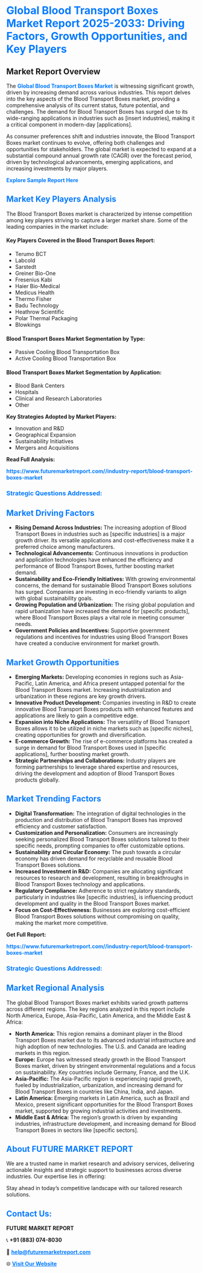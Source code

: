 <h1 style="color: #007BFF;">Global Blood Transport Boxes Market Report 2025-2033: Driving Factors, Growth Opportunities, and Key Players</h1>

<section id="overview">
<h2>Market Report Overview</h2>
<p>The <a href="https://www.futuremarketreport.com//industry-report/blood-transport-boxes-market" style="color: #007BFF; text-decoration: none;"><strong>Global Blood Transport Boxes Market</strong></a> is witnessing significant growth, driven by increasing demand across various industries. This report delves into the key aspects of the Blood Transport Boxes market, providing a comprehensive analysis of its current status, future potential, and challenges. The demand for Blood Transport Boxes has surged due to its wide-ranging applications in industries such as [insert industries], making it a critical component in modern-day [applications].</p>
<p>As consumer preferences shift and industries innovate, the Blood Transport Boxes market continues to evolve, offering both challenges and opportunities for stakeholders. The global market is expected to expand at a substantial compound annual growth rate (CAGR) over the forecast period, driven by technological advancements, emerging applications, and increasing investments by major players.</p>
</section>

<section id="overview">
<p><a href="https://www.futuremarketreport.com//request-sample/reportId=78076" style="color: #007BFF; text-decoration: none;"><strong>Explore Sample Report Here</strong></a></p>
</section>

<section id="key-players">
<h2 style="color: #007BFF;">Market Key Players Analysis</h2>
<p>The Blood Transport Boxes market is characterized by intense competition among key players striving to capture a larger market share. Some of the leading companies in the market include:</p>
<h4>Key Players Covered in the Blood Transport Boxes Report:</h4>
<ul><li>Terumo BCT</li><li>Labcold</li><li>Sarstedt</li><li>Greiner Bio-One</li><li>Fresenius Kabi</li><li>Haier Bio-Medical</li><li>Medicus Health</li><li>Thermo Fisher</li><li>Badu Technology</li><li>Heathrow Scientific</li><li>Polar Thermal Packaging</li><li>Blowkings</li></ul>
<h4>Blood Transport Boxes Market Segmentation by Type:</h4>
<ul><li>Passive Cooling Blood Transportation Box</li><li>Active Cooling Blood Transportation Box</li></ul>

<h4>Blood Transport Boxes Market Segmentation by Application:</h4>
<ul><li>Blood Bank Centers</li><li>Hospitals</li><li>Clinical and Research Laboratories</li><li>Other</li></ul>
<p><strong>Key Strategies Adopted by Market Players:</strong></p>
<ul>
<li>Innovation and R&D</li>
<li>Geographical Expansion</li>
<li>Sustainability Initiatives</li>
<li>Mergers and Acquisitions</li>
</ul>
</section>

<section>
<p><strong>Read Full Analysis: </strong></p><a href="https://www.futuremarketreport.com//industry-report/blood-transport-boxes-market" style="color: #007BFF; text-decoration: none;"><strong>https://www.futuremarketreport.com//industry-report/blood-transport-boxes-market</strong></a>
<h3 style="color: #007BFF;">Strategic Questions Addressed:</h3>
</section>

<section id="driving-factors">
<h2 style="color: #007BFF;">Market Driving Factors</h2>
<ul>
<li><strong>Rising Demand Across Industries:</strong> The increasing adoption of Blood Transport Boxes in industries such as [specific industries] is a major growth driver. Its versatile applications and cost-effectiveness make it a preferred choice among manufacturers.</li>
<li><strong>Technological Advancements:</strong> Continuous innovations in production and application technologies have enhanced the efficiency and performance of Blood Transport Boxes, further boosting market demand.</li>
<li><strong>Sustainability and Eco-Friendly Initiatives:</strong> With growing environmental concerns, the demand for sustainable Blood Transport Boxes solutions has surged. Companies are investing in eco-friendly variants to align with global sustainability goals.</li>
<li><strong>Growing Population and Urbanization:</strong> The rising global population and rapid urbanization have increased the demand for [specific products], where Blood Transport Boxes plays a vital role in meeting consumer needs.</li>
<li><strong>Government Policies and Incentives:</strong> Supportive government regulations and incentives for industries using Blood Transport Boxes have created a conducive environment for market growth.</li>
</ul>
</section>

<section id="growth-opportunities">
<h2 style="color: #007BFF;">Market Growth Opportunities</h2>
<ul>
<li><strong>Emerging Markets:</strong> Developing economies in regions such as Asia-Pacific, Latin America, and Africa present untapped potential for the Blood Transport Boxes market. Increasing industrialization and urbanization in these regions are key growth drivers.</li>
<li><strong>Innovative Product Development:</strong> Companies investing in R&D to create innovative Blood Transport Boxes products with enhanced features and applications are likely to gain a competitive edge.</li>
<li><strong>Expansion into Niche Applications:</strong> The versatility of Blood Transport Boxes allows it to be utilized in niche markets such as [specific niches], creating opportunities for growth and diversification.</li>
<li><strong>E-commerce Growth:</strong> The rise of e-commerce platforms has created a surge in demand for Blood Transport Boxes used in [specific applications], further boosting market growth.</li>
<li><strong>Strategic Partnerships and Collaborations:</strong> Industry players are forming partnerships to leverage shared expertise and resources, driving the development and adoption of Blood Transport Boxes products globally.</li>
</ul>
</section>

<section id="trending-factors">
<h2 style="color: #007BFF;">Market Trending Factors</h2>
<ul>
<li><strong>Digital Transformation:</strong> The integration of digital technologies in the production and distribution of Blood Transport Boxes has improved efficiency and customer satisfaction.</li>
<li><strong>Customization and Personalization:</strong> Consumers are increasingly seeking personalized Blood Transport Boxes solutions tailored to their specific needs, prompting companies to offer customizable options.</li>
<li><strong>Sustainability and Circular Economy:</strong> The push towards a circular economy has driven demand for recyclable and reusable Blood Transport Boxes solutions.</li>
<li><strong>Increased Investment in R&D:</strong> Companies are allocating significant resources to research and development, resulting in breakthroughs in Blood Transport Boxes technology and applications.</li>
<li><strong>Regulatory Compliance:</strong> Adherence to strict regulatory standards, particularly in industries like [specific industries], is influencing product development and quality in the Blood Transport Boxes market.</li>
<li><strong>Focus on Cost-Effectiveness:</strong> Businesses are exploring cost-efficient Blood Transport Boxes solutions without compromising on quality, making the market more competitive.</li>
</ul>
</section>

<section>
<p><strong>Get Full Report: </strong></p><a href="https://www.futuremarketreport.com//industry-report/blood-transport-boxes-market" style="color: #007BFF; text-decoration: none;"><strong>https://www.futuremarketreport.com//industry-report/blood-transport-boxes-market</strong></a>
<h3 style="color: #007BFF;">Strategic Questions Addressed:</h3>
</section>


<section id="regional-analysis">
<h2 style="color: #007BFF;">Market Regional Analysis</h2>
<p>The global Blood Transport Boxes market exhibits varied growth patterns across different regions. The key regions analyzed in this report include North America, Europe, Asia-Pacific, Latin America, and the Middle East & Africa:</p>
<ul>
<li><strong>North America:</strong> This region remains a dominant player in the Blood Transport Boxes market due to its advanced industrial infrastructure and high adoption of new technologies. The U.S. and Canada are leading markets in this region.</li>
<li><strong>Europe:</strong> Europe has witnessed steady growth in the Blood Transport Boxes market, driven by stringent environmental regulations and a focus on sustainability. Key countries include Germany, France, and the U.K.</li>
<li><strong>Asia-Pacific:</strong> The Asia-Pacific region is experiencing rapid growth, fueled by industrialization, urbanization, and increasing demand for Blood Transport Boxes in countries like China, India, and Japan.</li>
<li><strong>Latin America:</strong> Emerging markets in Latin America, such as Brazil and Mexico, present significant opportunities for the Blood Transport Boxes market, supported by growing industrial activities and investments.</li>
<li><strong>Middle East & Africa:</strong> The region’s growth is driven by expanding industries, infrastructure development, and increasing demand for Blood Transport Boxes in sectors like [specific sectors].</li>
</ul>
</section>

<footer>
<h2 style="color: #007BFF;">About FUTURE MARKET REPORT</h2>
<p>We are a trusted name in market research and advisory services, delivering actionable insights and strategic support to businesses across diverse industries. Our expertise lies in offering:</p>

<p>Stay ahead in today’s competitive landscape with our tailored research solutions.</p>

<h2 style="color: #007BFF;">Contact Us:</h2>
<p><strong>FUTURE MARKET REPORT</strong></p>
<p>📞 <strong>+91 (883) 074-8030</strong></p>
<p>📧 <strong><a href="mailto:help@futuremarketreport.com" style="color: #007BFF;">help@futuremarketreport.com</a></strong></p>
<p>🌐 <strong><a href="https://www.futuremarketreport.com/" style="color: #007BFF;">Visit Our Website</a></strong></p>
</footer>